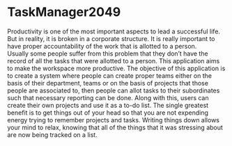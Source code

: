 # TaskManager2049

Productivity is one of the most important aspects to lead a successful life. 
But in reality, it is broken in a corporate structure. 
It is really important to have proper accountability of the work that is allotted to a person.  
Usually some people suffer from this problem that they don’t have the record of all the tasks that were allotted to a person. 
This application aims to make the workspace more productive. 
The objective of this application is to create a system where people can create proper teams either on the basis of their department, 
teams or on the basis of projects that those people are associated to, 
then people can allot tasks to their subordinates such that necessary reporting can be done. 
Along with this, users can create their own projects and use it as a to-do list. 
The single greatest benefit is to get things out of your head so that you are not expending energy trying to remember projects and tasks. 
Writing things down allows your mind to relax, knowing that all of the things that it was stressing about are now being tracked on a list.



